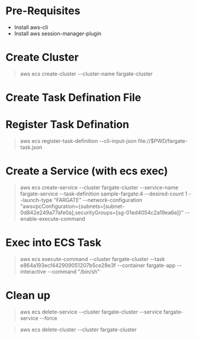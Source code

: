 # Pre-Requisites 
* Install aws-cli
* Install aws session-manager-plugin

# Create Cluster
> aws ecs create-cluster --cluster-name fargate-cluster

# Create Task Defination File

# Register Task Defination
> aws ecs register-task-definition --cli-input-json file://$PWD/fargate-task.json

# Create a Service (with ecs exec)
> aws ecs create-service --cluster fargate-cluster --service-name fargate-service --task-definition sample-fargate:4 --desired-count 1 --launch-type "FARGATE" --network-configuration "awsvpcConfiguration={subnets=[subnet-0d842e249a77afe0a],securityGroups=[sg-01ed4054c2a19ea6e]}" --enable-execute-command

# Exec into ECS Task
> aws ecs execute-command --cluster fargate-cluster --task e864a193ecf442909051207b5ce28e3f --container fargate-app --interactive --command "/bin/sh"

# Clean up
> aws ecs delete-service --cluster fargate-cluster --service fargate-service --force

> aws ecs delete-cluster --cluster fargate-cluster

